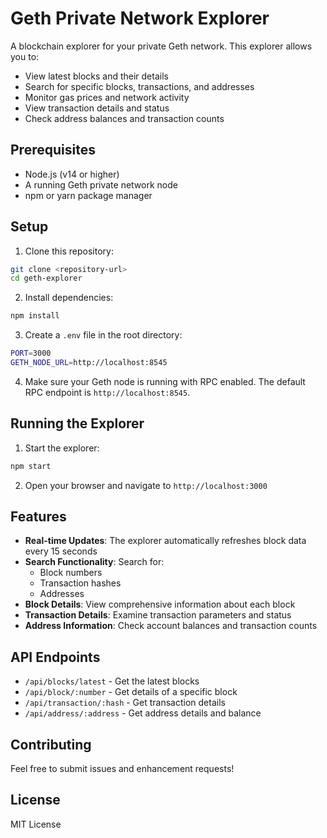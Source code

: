 # Geth Private Network Explorer

A blockchain explorer for your private Geth network. This explorer allows you to:
- View latest blocks and their details
- Search for specific blocks, transactions, and addresses
- Monitor gas prices and network activity
- View transaction details and status
- Check address balances and transaction counts

## Prerequisites

- Node.js (v14 or higher)
- A running Geth private network node
- npm or yarn package manager

## Setup

1. Clone this repository:
```bash
git clone <repository-url>
cd geth-explorer
```

2. Install dependencies:
```bash
npm install
```

3. Create a `.env` file in the root directory:
```bash
PORT=3000
GETH_NODE_URL=http://localhost:8545
```

4. Make sure your Geth node is running with RPC enabled. The default RPC endpoint is `http://localhost:8545`.

## Running the Explorer

1. Start the explorer:
```bash
npm start
```

2. Open your browser and navigate to `http://localhost:3000`

## Features

- **Real-time Updates**: The explorer automatically refreshes block data every 15 seconds
- **Search Functionality**: Search for:
  - Block numbers
  - Transaction hashes
  - Addresses
- **Block Details**: View comprehensive information about each block
- **Transaction Details**: Examine transaction parameters and status
- **Address Information**: Check account balances and transaction counts

## API Endpoints

- `/api/blocks/latest` - Get the latest blocks
- `/api/block/:number` - Get details of a specific block
- `/api/transaction/:hash` - Get transaction details
- `/api/address/:address` - Get address details and balance

## Contributing

Feel free to submit issues and enhancement requests!

## License

MIT License 